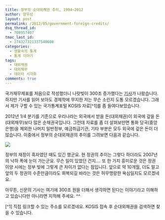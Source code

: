 ```yaml
---
title: 정부의 순대외채권 추이, 1994~2012
author: 양우성
layout: post
permalink: /2012/05/government-foreign-credits/
dsq_thread_id:
  - 708957407
tmac_last_id:
  - 274327321337540608
categories:
  - 생활속의 통계
  - 통계 이야기
tags:
  - 대외채권
  - 대외채무
  - 데이터 시각화
comments: true
---
```

국가재무제표를 처음으로 작성했더니 나랏빚이 300조 증가했다는 [기사](http://media.daum.net/economic/newsview?newsid=20120531090116321)가 나왔습니다. 하지만 기사를 읽어 보아도 경제학에 무지한 저는 무슨 소린지 도통 모르겠습니다. 그래서 제가 구할 수 있는 국가통계포털 KOSIS 자료[^1]를 좀 들여다보았습니다.

2012년 1/4 분기를 기준으로 우리나라는 외국에서 받을 돈(대외채권)이 외국에 갚을 돈(대외채무)보다 많은 순채권국입니다. 그런데 자료를 좀 더 살펴보만면 통화 당국(중앙은행)을 제외한 나머지 일반정부, 예금취급기관, 기타 부분은 모두 외국에 갚은 돈이 더 많습니다. 이중에서 정부의 순대외채권의 추이를 그려보면 다음과 같습니다. 

![](https://farm3.staticflickr.com/2806/9196818011_d50c730555_z.jpg)  

정부의 재정이 흑자였던 때도 있긴 했군요. 현 정권의 추이는 그렇다 하더라도 2007년의 낙하 폭에 눈이 가는군요. 무슨 일이 있었던 건지…. 또 한 가지 흥미로운 것은 정권 이양 시에는 정부 빚에 그렇게 큰 차이가 없다는 점입니다. 앞으로 약 10개월, 더도 말고 앞의 두 정권의 수준만큼이라도 회복되길 바라는 것은 허무맹랑한 욕심일지도 모르겠네요.

아무튼, 신문의 기사는 여기에 300조 원을 더해서 생각하면 된다는 이야기라고 이해하고 있습니다만 아니라면 지적해 주세요. ^^ 

[^1] 직접 링크할 수 있는 주소를 모르겠네요. KOSIS 접속 후 순대외채권을 검색하면 찾을 수 있습니다. 